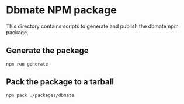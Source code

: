 # Dbmate NPM package

This directory contains scripts to generate and publish the dbmate npm package.

## Generate the package

```
npm run generate
```

## Pack the package to a tarball

```
npm pack ./packages/dbmate
```
